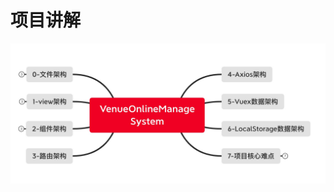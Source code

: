 <!--
 * @Author: your name
 * @Date: 2021-02-09 18:50:38
 * @LastEditTime: 2021-02-12 11:02:12
 * @LastEditors: Please set LastEditors
 * @Description: In User Settings Edit
 * @FilePath: /vuepress-starter/docs/Projects/README.md
-->
# 项目讲解
![image](./img/top.jpg)